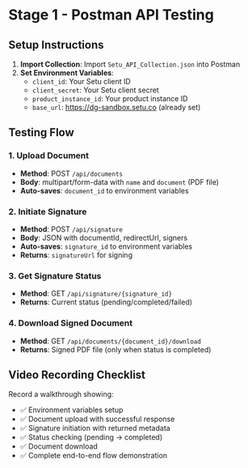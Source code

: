# Stage 1 - Postman API Testing

## Setup Instructions

1. **Import Collection**: Import `Setu_API_Collection.json` into Postman
2. **Set Environment Variables**:
   - `client_id`: Your Setu client ID
   - `client_secret`: Your Setu client secret  
   - `product_instance_id`: Your product instance ID
   - `base_url`: https://dg-sandbox.setu.co (already set)

## Testing Flow

### 1. Upload Document
- **Method**: POST `/api/documents`
- **Body**: multipart/form-data with `name` and `document` (PDF file)
- **Auto-saves**: `document_id` to environment variables

### 2. Initiate Signature
- **Method**: POST `/api/signature`
- **Body**: JSON with documentId, redirectUrl, signers
- **Auto-saves**: `signature_id` to environment variables
- **Returns**: `signatureUrl` for signing

### 3. Get Signature Status
- **Method**: GET `/api/signature/{signature_id}`
- **Returns**: Current status (pending/completed/failed)

### 4. Download Signed Document
- **Method**: GET `/api/documents/{document_id}/download`
- **Returns**: Signed PDF file (only when status is completed)

## Video Recording Checklist

Record a walkthrough showing:
- ✅ Environment variables setup
- ✅ Document upload with successful response
- ✅ Signature initiation with returned metadata
- ✅ Status checking (pending → completed)
- ✅ Document download
- ✅ Complete end-to-end flow demonstration